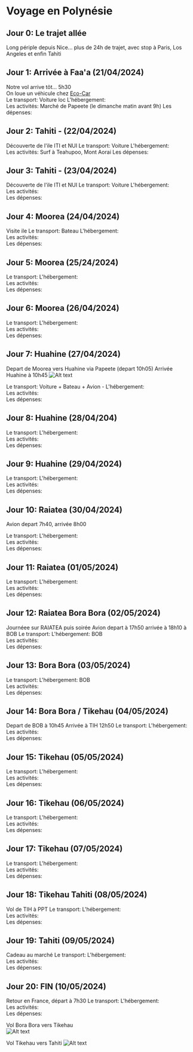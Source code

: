 # Voyage en Polynésie


## Jour 0: Le trajet allée

Long périple depuis Nice... plus de 24h de trajet, avec stop à Paris, Los Angeles et enfin Tahiti

## Jour 1: Arrivée à Faa'a (21/04/2024)

Notre vol arrive tôt... 5h30   
On loue un véhicule chez [Eco-Car](https://www.ecocar-tahiti.com/)   
Le transport: Voiture loc
L'hébergement:   
Les activités: Marché de Papeete (le dimanche matin avant 9h)
Les dépenses:   

## Jour 2: Tahiti - (22/04/2024)

Découverte de l'ile ITI et NUI
Le transport: Voiture 
L'hébergement:   
Les activités: Surf à Teahupoo, Mont Aorai
Les dépenses:   

## Jour 3: Tahiti - (23/04/2024)

Découverte de l'ile ITI et NUI
Le transport: Voiture 
L'hébergement:   
Les activités:   
Les dépenses:   

## Jour 4: Moorea (24/04/2024)

Visite ile
Le transport: Bateau 
L'hébergement:   
Les activités:   
Les dépenses:   

## Jour 5: Moorea (25/24/2024)
Le transport: 
L'hébergement:   
Les activités:   
Les dépenses:   

## Jour 6: Moorea (26/04/2024)

Le transport: 
L'hébergement:   
Les activités:   
Les dépenses:   

## Jour 7: Huahine (27/04/2024)

Depart de Moorea vers Huahine via Papeete (depart 10h05)
Arrivée Huahine à 10h45
![Alt text](PPT-HUH.png)

Le transport:  Voiture + Bateau + Avion - 
L'hébergement:   
Les activités:   
Les dépenses:   

## Jour 8: Huahine (28/04/204)
Le transport: 
L'hébergement:   
Les activités:   
Les dépenses:   

## Jour 9: Huahine (29/04/2024)

Le transport: 
L'hébergement:   
Les activités:   
Les dépenses:   

## Jour 10: Raiatea (30/04/2024)

Avion depart 7h40, arrivée 8h00

Le transport: 
L'hébergement:   
Les activités:   
Les dépenses:   

## Jour 11: Raiatea (01/05/2024)

Le transport: 
L'hébergement:   
Les activités:   
Les dépenses:   

## Jour 12: Raiatea Bora Bora (02/05/2024)

Journéee sur RAIATEA puis soirée 
Avion depart à 17h50 arrivée à 18h10 à BOB
Le transport: 
L'hébergement: BOB   
Les activités:   
Les dépenses:   

## Jour 13: Bora Bora (03/05/2024)

Le transport: 
L'hébergement: BOB   
Les activités:   
Les dépenses:   

## Jour 14: Bora Bora / Tikehau (04/05/2024)

Depart de BOB à 10h45 Arrivée à TIH 12h50
Le transport: 
L'hébergement:   
Les activités:   
Les dépenses:   

## Jour 15: Tikehau (05/05/2024)
Le transport: 
L'hébergement:   
Les activités:   
Les dépenses:   

## Jour 16: Tikehau (06/05/2024)
Le transport: 
L'hébergement:   
Les activités:   
Les dépenses:   

## Jour 17: Tikehau (07/05/2024)

Le transport: 
L'hébergement:   
Les activités:   
Les dépenses:   

## Jour 18: Tikehau Tahiti (08/05/2024)

Vol de TIH à PPT
Le transport: 
L'hébergement:   
Les activités:   
Les dépenses:   

## Jour 19: Tahiti (09/05/2024)

Cadeau au marché
Le transport: 
L'hébergement:   
Les activités:   
Les dépenses:   

## Jour 20: FIN (10/05/2024)

Retour en France, départ à 7h30
Le transport: 
L'hébergement:   
Les activités:   
Les dépenses:   

Vol Bora Bora vers Tikehau   
![Alt text](BOB-TIH.png)

Vol Tikehau vers Tahiti
![Alt text](TIH-PPT.png)